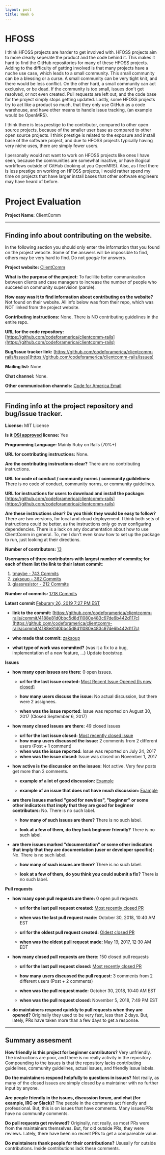 ```yaml
---
layout: post
title: Week 6
---
```


# HFOSS
I think HFOSS projects are harder to get involved with. HFOSS projects aim to more clearly seperate the product and the code behind it. This makes it hard to find the GitHub repositories for many of these HFOSS projects. Adding to the difficulty of getting involved is that many projects have a nuche use case, which leads to a small community. This small community can be a blessing or a curse. A small community can be very tight knit, and there would be less conflict. On the other hard, a small community can act exclusive, or be dead. If the community is too small, issues don't get resolved, or not even created. Pull requests are left out, and the code base for the project simply stops getting updated. Lastly, some HFOSS projects try to act like a product so much, that they only use GitHub as a code warehouse, and have other means to handle issue tracking, (an example would be OpenMRS).

I think there is less prestige to the contributor, compared to other open source projects, because of the smaller user base as compared to other open source projects. I think prestige is related to the exposure and install base of the software project, and due to HFOSS projects typically having very niche uses, there are simply fewer users.

I personally would not want to work on HFOSS projects like ones I have seen, because the communities are somewhat inactive, or have illogical workflows outside of GitHub (looking at you OpenMRS). Also, as I feel there is less prestige on working on HFOSS projects, I would rather spend my time on projects that have larger install bases that other software engineers may have heard of before.

# Project Evaluation



__Project Name:__  ClientComm


---

## Finding info about contributing on the website.

In the following section you should only enter the information that you
found on the project website. Some of the answers will be impossible to find, others
may be very hard to find. Do not _google_ for answers.

__Project website:__ [ClientComm](https://www.codeforamerica.org/programs/clientcomm)


__What is the purpose of the project:__ To faclilite better communication between clients and case managers to increase the number of people who succeed on community supervision (parole).


__How easy was it to find information about contributing on the website?__ Not found on their website. All info below was from their repo, which was NOT linked from the project website.


__Contributing instructions:__  None. There is NO contributing guidelines in the entire repo.

__URL for the code repository:__ [https://github.com/codeforamerica/clientcomm-rails](https://github.com/codeforamerica/clientcomm-rails)

__Bug/Issue tracker link:__ [https://github.com/codeforamerica/clientcomm-rails/issues](https://github.com/codeforamerica/clientcomm-rails/issues)

__Mailing list:__ None.

__Chat channel:__ None.

__Other communication channels:__ [Code for America Email](meilani@codeforamerica.org) 


---

## Finding info at the project repository and bug/issue tracker.

__License:__ MIT License

__Is it [OSI approved](https://opensource.org/licenses/alphabetical) license:__ Yes

__Programming Language:__ Mainly Ruby on Rails (70%+)

__URL for contributing instructions:__ None.

__Are the contributing instructions clear?__ There are no contributing instructions.


__URL for code of conduct / community norms / community guildelines:__ There is no code of conduct, community norms, or community guidelines.

__URL for instructions for users to download and install the package:__ [https://github.com/codeforamerica/clientcomm-rails](https://github.com/codeforamerica/clientcomm-rails)


__Are these instructions clear? Do you think they would be easy to follow?__ There are two versions, for local and cloud deployement. I think both sets of instructions could be better, as the instructions only go over configuring dependencies. There is a lack on any documentation about how to use ClientComm in general. To, me I don't even know how to set up the package to run, just looking at their directions.


__Number of contributors:__ [13](https://github.com/codeforamerica/clientcomm-rails/graphs/contributors)


__Usernames of three contributors with largest number of commits; for
each of them list the link to their latest commit__:

1. [tmaybe - 743 Commits](https://github.com/codeforamerica/clientcomm-rails/commit/5cdf1d1baa79a33db3900c3609b37a89d4aa8af1)
2. [zaksoup - 362 Commits](https://github.com/codeforamerica/clientcomm-rails/commit/4188e81d0bbc5d8d11080e483c97de6b442d117c)
3. [glassresistor - 212 Commits](https://github.com/codeforamerica/clientcomm-rails/commit/e56e623dcb96ca18f832c0a8a6a03be52628253f)


__Number of commits:__ [1718 Commits](https://github.com/codeforamerica/clientcomm-rails)

__Latest commit__ [Feburary 26, 2019 7:27 PM EST](https://github.com/codeforamerica/clientcomm-rails/commit/4188e81d0bbc5d8d11080e483c97de6b442d117c)

- __link to the commit:__ [https://github.com/codeforamerica/clientcomm-rails/commit/4188e81d0bbc5d8d11080e483c97de6b442d117c](https://github.com/codeforamerica/clientcomm-rails/commit/4188e81d0bbc5d8d11080e483c97de6b442d117c)

- __who made that commit:__ [zaksoup](https://github.com/codeforamerica/clientcomm-rails/commit/4188e81d0bbc5d8d11080e483c97de6b442d117c)

- __what type of work was commited?__ (was it a fix to a bug, implementation of a new feature, ...) Update bootstrap.


__Issues__

- __how many open issues are there:__ 0 open issues.

    - __url for the last issue created:__ [Most Recent Issue Opened (Is now closed)](https://github.com/codeforamerica/clientcomm-rails/issues/111)

    - __how many users discuss the issue:__ No actual discussion, but there were 2 assignees.
    
    - __when was the issue reported:__ Issue was reported on August 30, 2017 (Closed September 6, 2017)
    

- __how many closed issues are there:__ 49 closed issues
    - __url for the last issue closed:__ [Most recently closed issue](https://github.com/codeforamerica/clientcomm-rails/issues/94)
    - __how many users discussed the issue:__ 2 comments from 2 different users (Post + 1 comment)
    - __when was the issue reported:__ Issue was reported on July 24, 2017
    - __when was the issue closed:__ Issue was closed on November 1, 2017

- __how active is the discussion on the issues:__  Not active. Very few posts get more than 2 comments.

    - __example of a lot of good discussion:__ [Example](https://github.com/codeforamerica/clientcomm-rails/issues/77)
    
    - __example of an issue that does not have much discussion:__ [Example](https://github.com/codeforamerica/clientcomm-rails/issues/111)



- __are there issues marked "good for newbies", "beginner" or some other indicators that imply that they are good for beginner contributors:__ No. There is no such label.

    - __how many of such issues are there?__ There is no such label.
    
    - __look at a few of them, do they look beginner friendly?__ There is no such label.



- __are there issues marked "documentation" or some other indicators that imply that they are documentation (user or developer specific):__ No. There is no such label.

    - __how many of such issues are there?__ There is no such label.
    
    - __look at a few of them, do you think you could submit a fix?__  There is no such label.



__Pull requests__

- __how many open pull requests are there:__ 0 open pull requests

    - __url for the last pull request created:__ [Most recently closed PR](https://github.com/codeforamerica/clientcomm-rails/pull/189)
    
    - __when was the last pull request made:__ October 30, 2018, 10:40 AM EST

    - __url for the oldest pull request created:__ [Oldest closed PR](https://github.com/codeforamerica/clientcomm-rails/pull/14)
    
    - __when was the oldest pull request made:__ May 19, 2017, 12:30 AM EDT

- __how many closed pull requests are there:__ 150 closed pull requests

    - __url for the last pull request closed:__ [Most recently closed PR](https://github.com/codeforamerica/clientcomm-rails/pull/189)
    
    - __how many users discussed the pull request:__ 3 comments from 2 different users (Post + 2 comments)
    
    - __when was the pull request made:__ October 30, 2018, 10:40 AM EST
    
    - __when was the pull request closed:__ November 5, 2018, 7:49 PM EST
    

- __do maintainers respond quickly to pull requests when they are opened?__ Originally they used to be very fast, less than 2 days. But, lately, PRs have taken more than a few days to get a response.


---


## Summary assesment
__How friendly is this project for beginner contributors?__ Very unfriendly. The instructions are poor, and there is no really activity in the repository. Compounding to the issues is that the repository lacks contributing guidelines, community guidelines, actual issues, and friendly issue labels.


__Do the maintainers respond helpfully to questions in issues?__ Not really, as many of the closed issues are simply closed by a maintainer with no further input by anyone.


__Are people friendly in the issues, discussion forum, and chat (for example, IRC or Slack)?__
The people in the comments act friendly and professional. But, this is on issues that have comments. Many issues/PRs have no community comments.


__Do pull requests get reviewed?__ Originally, not really, as most PRs were from the maintainers themselves. But, for old outside PRs, they were reviews. Lately, there have been no recent PRs to get a compareable value.



__Do maintainers thank people for their contributions?__ Ususally for outside contributions. Inside contributions lack these comments.